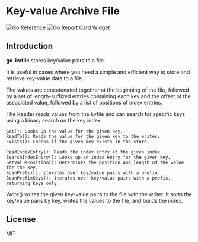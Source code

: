 # Key-value Archive File

[![Go Reference](https://pkg.go.dev/badge/github.com/paralin/go-kvfile.svg)](https://pkg.go.dev/github.com/paralin/go-kvfile)
[![Go Report Card Widget]][Go Report Card]

[Go Report Card Widget]: https://goreportcard.com/badge/github.com/paralin/go-kvfile
[Go Report Card]: https://goreportcard.com/report/github.com/paralin/go-kvfile

## Introduction

**go-kvfile** stores key/value pairs to a file.

It is useful in cases where you need a simple and efficient way to store and
retrieve key-value data to a file.

The values are concatenated together at the beginning of the file, followed by a
set of length-suffixed entries containing each key and the offset of the
associated value, followed by a list of positions of index entries.

The Reader reads values from the kvfile and can search for specific keys using a
binary search on the key index:

```
Get(): Looks up the value for the given key.
ReadTo(): Reads the value for the given key to the writer.
Exists(): Checks if the given key exists in the store.

ReadIndexEntry(): Reads the index entry at the given index.
SearchIndexEntry(): Looks up an index entry for the given key.
GetValuePosition(): Determines the position and length of the value for the key.
ScanPrefix(): iterates over key/value pairs with a prefix.
ScanPrefixKeys(): iterates over key/value pairs with a prefix, returning keys only.
```

Write() writes the given key-value pairs to the file with the writer. It sorts
the key/value pairs by key, writes the values to the file, and builds the index.

## License

MIT
